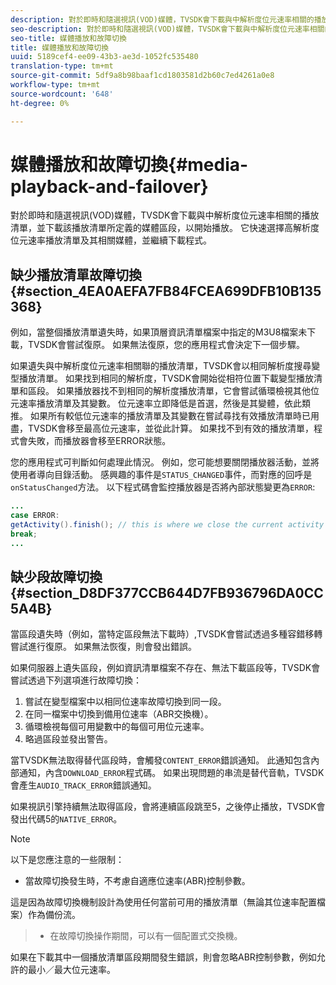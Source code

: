 ```yaml
---
description: 對於即時和隨選視訊(VOD)媒體，TVSDK會下載與中解析度位元速率相關的播放清單，並下載該播放清單所定義的媒體區段，以開始播放。 它快速選擇高解析度位元速率播放清單及其相關媒體，並繼續下載程式。
seo-description: 對於即時和隨選視訊(VOD)媒體，TVSDK會下載與中解析度位元速率相關的播放清單，並下載該播放清單所定義的媒體區段，以開始播放。 它快速選擇高解析度位元速率播放清單及其相關媒體，並繼續下載程式。
seo-title: 媒體播放和故障切換
title: 媒體播放和故障切換
uuid: 5189cef4-ee09-43b3-ae3d-1052fc535480
translation-type: tm+mt
source-git-commit: 5df9a8b98baaf1cd1803581d2b60c7ed4261a0e8
workflow-type: tm+mt
source-wordcount: '648'
ht-degree: 0%

---
```



# 媒體播放和故障切換{#media-playback-and-failover}

對於即時和隨選視訊(VOD)媒體，TVSDK會下載與中解析度位元速率相關的播放清單，並下載該播放清單所定義的媒體區段，以開始播放。 它快速選擇高解析度位元速率播放清單及其相關媒體，並繼續下載程式。

## 缺少播放清單故障切換{#section_4EA0AEFA7FB84FCEA699DFB10B135368}

例如，當整個播放清單遺失時，如果頂層資訊清單檔案中指定的M3U8檔案未下載，TVSDK會嘗試復原。 如果無法復原，您的應用程式會決定下一個步驟。

如果遺失與中解析度位元速率相關聯的播放清單，TVSDK會以相同解析度搜尋變型播放清單。 如果找到相同的解析度，TVSDK會開始從相符位置下載變型播放清單和區段。 如果播放器找不到相同的解析度播放清單，它會嘗試循環檢視其他位元速率播放清單及其變數。 位元速率立即降低是首選，然後是其變體，依此類推。 如果所有較低位元速率的播放清單及其變數在嘗試尋找有效播放清單時已用盡，TVSDK會移至最高位元速率，並從此計算。 如果找不到有效的播放清單，程式會失敗，而播放器會移至ERROR狀態。

您的應用程式可判斷如何處理此情況。 例如，您可能想要關閉播放器活動，並將使用者導向目錄活動。 感興趣的事件是`STATUS_CHANGED`事件，而對應的回呼是`onStatusChanged`方法。 以下程式碼會監控播放器是否將內部狀態變更為`ERROR`:

```java
... 
case ERROR: 
getActivity().finish(); // this is where we close the current activity (the Player activity) 
break; 
...
```

## 缺少段故障切換{#section_D8DF377CCB644D7FB936796DA0CC5A4B}

當區段遺失時（例如，當特定區段無法下載時）,TVSDK會嘗試透過多種容錯移轉嘗試進行復原。 如果無法恢復，則會發出錯誤。

如果伺服器上遺失區段，例如資訊清單檔案不存在、無法下載區段等，TVSDK會嘗試透過下列選項進行故障切換：

1. 嘗試在變型檔案中以相同位速率故障切換到同一段。
1. 在同一檔案中切換到備用位速率（ABR交換機）。
1. 循環檢視每個可用變數中的每個可用位元速率。
1. 略過區段並發出警告。

當TVSDK無法取得替代區段時，會觸發`CONTENT_ERROR`錯誤通知。 此通知包含內部通知，內含`DOWNLOAD_ERROR`程式碼。 如果出現問題的串流是替代音軌，TVSDK會產生`AUDIO_TRACK_ERROR`錯誤通知。

如果視訊引擎持續無法取得區段，會將連續區段跳至5，之後停止播放，TVSDK會發出代碼5的`NATIVE_ERROR`。

>[!NOTE]
>
>以下是您應注意的一些限制：
>
>* 當故障切換發生時，不考慮自適應位速率(ABR)控制參數。
>
>  
這是因為故障切換機制設計為使用任何當前可用的播放清單（無論其位速率配置檔案）作為備份流。
>* 在故障切換操作期間，可以有一個配置式交換機。
>
>  
如果在下載其中一個播放清單區段期間發生錯誤，則會忽略ABR控制參數，例如允許的最小／最大位元速率。


